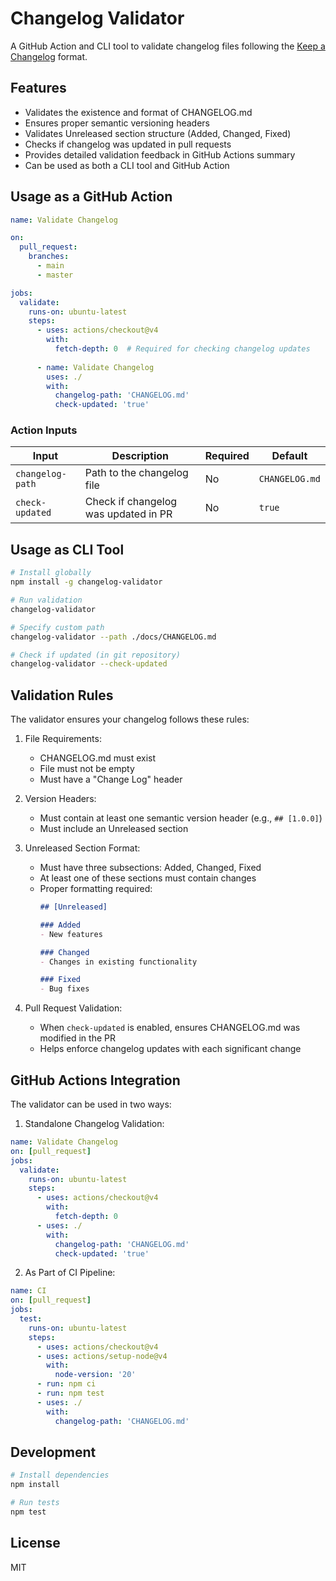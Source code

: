 # Changelog Validator

A GitHub Action and CLI tool to validate changelog files following the [Keep a Changelog](http://keepachangelog.com/) format.

## Features

- Validates the existence and format of CHANGELOG.md
- Ensures proper semantic versioning headers
- Validates Unreleased section structure (Added, Changed, Fixed)
- Checks if changelog was updated in pull requests
- Provides detailed validation feedback in GitHub Actions summary
- Can be used as both a CLI tool and GitHub Action

## Usage as a GitHub Action

```yaml
name: Validate Changelog

on:
  pull_request:
    branches:
      - main
      - master

jobs:
  validate:
    runs-on: ubuntu-latest
    steps:
      - uses: actions/checkout@v4
        with:
          fetch-depth: 0  # Required for checking changelog updates
      
      - name: Validate Changelog
        uses: ./
        with:
          changelog-path: 'CHANGELOG.md'
          check-updated: 'true'
```

### Action Inputs

| Input | Description | Required | Default |
|-------|-------------|----------|---------|
| `changelog-path` | Path to the changelog file | No | `CHANGELOG.md` |
| `check-updated` | Check if changelog was updated in PR | No | `true` |

## Usage as CLI Tool

```bash
# Install globally
npm install -g changelog-validator

# Run validation
changelog-validator

# Specify custom path
changelog-validator --path ./docs/CHANGELOG.md

# Check if updated (in git repository)
changelog-validator --check-updated
```

## Validation Rules

The validator ensures your changelog follows these rules:

1. File Requirements:
   - CHANGELOG.md must exist
   - File must not be empty
   - Must have a "Change Log" header

2. Version Headers:
   - Must contain at least one semantic version header (e.g., `## [1.0.0]`)
   - Must include an Unreleased section

3. Unreleased Section Format:
   - Must have three subsections: Added, Changed, Fixed
   - At least one of these sections must contain changes
   - Proper formatting required:
     ```markdown
     ## [Unreleased]
     
     ### Added
     - New features
     
     ### Changed
     - Changes in existing functionality
     
     ### Fixed
     - Bug fixes
     ```

4. Pull Request Validation:
   - When `check-updated` is enabled, ensures CHANGELOG.md was modified in the PR
   - Helps enforce changelog updates with each significant change

## GitHub Actions Integration

The validator can be used in two ways:

1. Standalone Changelog Validation:
```yaml
name: Validate Changelog
on: [pull_request]
jobs:
  validate:
    runs-on: ubuntu-latest
    steps:
      - uses: actions/checkout@v4
        with:
          fetch-depth: 0
      - uses: ./
        with:
          changelog-path: 'CHANGELOG.md'
          check-updated: 'true'
```

2. As Part of CI Pipeline:
```yaml
name: CI
on: [pull_request]
jobs:
  test:
    runs-on: ubuntu-latest
    steps:
      - uses: actions/checkout@v4
      - uses: actions/setup-node@v4
        with:
          node-version: '20'
      - run: npm ci
      - run: npm test
      - uses: ./
        with:
          changelog-path: 'CHANGELOG.md'
```

## Development

```bash
# Install dependencies
npm install

# Run tests
npm test
```

## License

MIT
```
